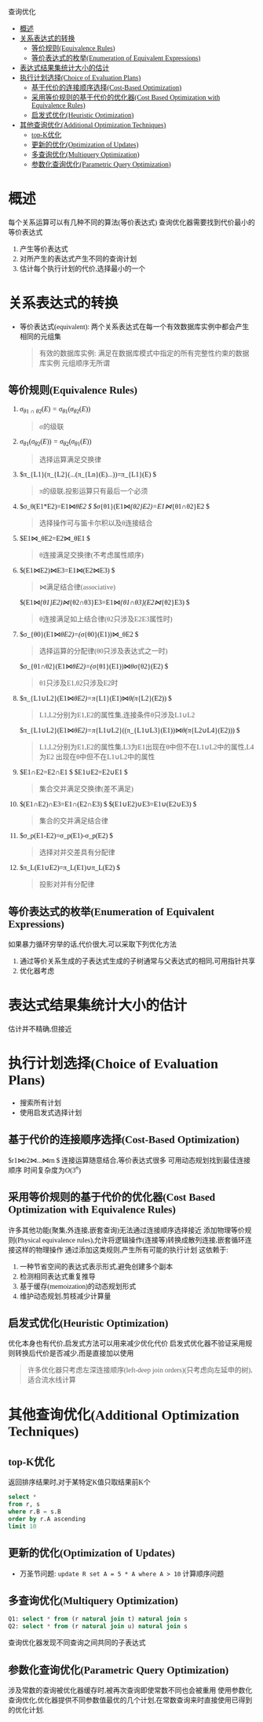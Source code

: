 查询优化

<font face = "Consolas">
<!-- @import "[TOC]" {cmd="toc" depthFrom=1 depthTo=6 orderedList=false} -->

<!-- code_chunk_output -->

- [概述](#概述)
- [关系表达式的转换](#关系表达式的转换)
  - [等价规则(Equivalence Rules)](#等价规则equivalence-rules)
  - [等价表达式的枚举(Enumeration of Equivalent Expressions)](#等价表达式的枚举enumeration-of-equivalent-expressions)
- [表达式结果集统计大小的估计](#表达式结果集统计大小的估计)
- [执行计划选择(Choice of Evaluation Plans)](#执行计划选择choice-of-evaluation-plans)
  - [基于代价的连接顺序选择(Cost-Based Optimization)](#基于代价的连接顺序选择cost-based-optimization)
  - [采用等价规则的基于代价的优化器(Cost Based Optimization with Equivalence Rules)](#采用等价规则的基于代价的优化器cost-based-optimization-with-equivalence-rules)
  - [启发式优化(Heuristic Optimization)](#启发式优化heuristic-optimization)
- [其他查询优化(Additional Optimization Techniques)](#其他查询优化additional-optimization-techniques)
  - [top-K优化](#top-k优化)
  - [更新的优化(Optimization of Updates)](#更新的优化optimization-of-updates)
  - [多查询优化(Multiquery Optimization)](#多查询优化multiquery-optimization)
  - [参数化查询优化(Parametric Query Optimization)](#参数化查询优化parametric-query-optimization)

<!-- /code_chunk_output -->

# 概述
每个关系运算可以有几种不同的算法(等价表达式)
查询优化器需要找到代价最小的等价表达式
1. 产生等价表达式
2. 对所产生的表达式产生不同的查询计划
3. 估计每个执行计划的代价,选择最小的一个

# 关系表达式的转换
* 等价表达式(equivalent): 两个关系表达式在每一个有效数据库实例中都会产生相同的元组集
    > 有效的数据库实例: 满足在数据库模式中指定的所有完整性约束的数据库实例
    元组顺序无所谓
## 等价规则(Equivalence Rules)
1. $σ_{θ1∩θ2}(E)=σ_{θ1}(σ_{θ2}(E))$
   >σ的级联
2. $σ_{θ1}(σ_{θ2}(E))=σ_{θ2}(σ_{θ1}(E))$
   >选择运算满足交换律
3. $π_{L1}(π_{L2}(...(π_{Ln}(E)...))=π_{L1}(E) $
   >π的级联,投影运算只有最后一个必须
4. $σ_θ(E1*E2)=E1⋈_θE2 $
   $σ_{θ1}(E1⋈_{θ2}E2)=E1⋈_{θ1∩θ2}E2 $
   >选择操作可与笛卡尔积以及θ连接结合
5. $E1⋈_θE2=E2⋈_θE1 $
   >θ连接满足交换律(不考虑属性顺序)
6. $(E1⋈E2)⋈E3=E1⋈(E2⋈E3) $
    >⋈满足结合律(associative)

   $(E1⋈_{θ1}E2)⋈_{θ2∩θ3}E3=E1⋈_{θ1∩θ3}(E2⋈_{θ2}E3) $
   >θ连接满足如上结合律(θ2只涉及E2E3属性时)
7. $σ_{θ0}(E1⋈_θE2)=(σ_{θ0}(E1))⋈_θE2 $
   >选择运算的分配律(θ0只涉及表达式之一时)

   $σ_{θ1∩θ2}(E1⋈_θE2)=(σ_{θ1}(E1))⋈_θσ_{θ2}(E2) $
   >θ1只涉及E1,θ2只涉及E2时
8. $π_{L1∪L2}(E1⋈_θE2)=π_{L1}(E1)⋈_θ(π_{L2}(E2)) $
    > L1,L2分别为E1,E2的属性集,连接条件θ只涉及L1∪L2

    $π_{L1∪L2}(E1⋈_θE2)=π_{L1∪L2}((π_{L1∪L3}(E1))⋈_θ(π_{L2∪L4}(E2))) $
    > L1,L2分别为E1,E2的属性集,L3为E1出现在θ中但不在L1∪L2中的属性,L4为E2 出现在θ中但不在L1∪L2中的属性
9. $E1∩E2=E2∩E1 $
   $E1∪E2=E2∪E1 $
   > 集合交并满足交换律(差不满足)
10. $(E1∩E2)∩E3=E1∩(E2∩E3) $
   $(E1∪E2)∪E3=E1∪(E2∪E3) $
    > 集合的交并满足结合律
11. $σ_p(E1-E2)=σ_p(E1)-σ_p(E2) $
    >选择对并交差具有分配律
12. $π_L(E1∪E2)=π_L(E1)∪π_L(E2) $
    > 投影对并有分配律

## 等价表达式的枚举(Enumeration of Equivalent Expressions)
如果暴力循环穷举的话,代价很大,可以采取下列优化方法
1. 通过等价关系生成的子表达式生成的子树通常与父表达式的相同,可用指针共享
2. 优化器考虑

# 表达式结果集统计大小的估计
估计并不精确,但接近

# 执行计划选择(Choice of Evaluation Plans)
* 搜索所有计划
* 使用启发式选择计划
## 基于代价的连接顺序选择(Cost-Based Optimization)
$r1⋈r2⋈...⋈rn $
连接运算随意结合,等价表达式很多
可用动态规划找到最佳连接顺序
时间复杂度为$O(3^n)$
## 采用等价规则的基于代价的优化器(Cost Based Optimization with Equivalence Rules)
许多其他功能(聚集,外连接,嵌套查询)无法通过连接顺序选择接近
添加物理等价规则(Physical equivalence rules),允许将逻辑操作(连接等)转换成散列连接,嵌套循环连接这样的物理操作
通过添加这类规则,产生所有可能的执行计划
这依赖于:
1. 一种节省空间的表达式表示形式,避免创建多个副本
2. 检测相同表达式重复推导
3. 基于缓存(memoization)的动态规划形式
4. 维护动态规划,剪枝减少计算量
## 启发式优化(Heuristic Optimization)
优化本身也有代价,启发式方法可以用来减少优化代价
启发式优化器不验证采用规则转换后代价是否减少,而是直接加以使用
> 许多优化器只考虑左深连接顺序(left-deep join orders)(只考虑向左延申的树),适合流水线计算

# 其他查询优化(Additional Optimization Techniques)
## top-K优化
返回排序结果时,对于某特定K值只取结果前K个
```sql
select * 
from r, s
where r.B = s.B
order by r.A ascending
limit 10
```
## 更新的优化(Optimization of Updates)
* 万圣节问题: `update R set A = 5 * A where A > 10`
计算顺序问题
## 多查询优化(Multiquery Optimization)
```sql
Q1: select * from (r natural join t) natural join s
Q2: select * from (r natural join u) natural join s
```
查询优化器发现不同查询之间共同的子表达式
## 参数化查询优化(Parametric Query Optimization)
涉及常数的查询被优化器缓存时,被再次查询即使常数不同也会被重用
使用参数化查询优化,优化器提供不同参数值最优的几个计划,在常数查询来时直接使用已得到的优化计划.
